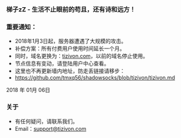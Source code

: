 ### 梯子zZ - 生活不止眼前的苟且，还有诗和远方！
### 重要通知：
- 2018年1月3日起，服务器遭遇了大规模的攻击。
- 补偿方案：所有付费用户使用时间延长一个月。
- 同时，域名更换为：[tizivon.com](http://tizivon.com/)，以前的域名停止使用。
- 节点信息有变动，请登陆用户中心查看。
- 这里也不再更新墙内地址，防走丢链接请移步：
- <https://github.com/tmxq56/shadowsocks/blob/tizivon/tizivon.md>

2018 年 01月 06日

### 关于
- 有任何疑问，请联系我们。
- Email：support@tizivon.com
